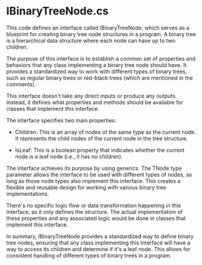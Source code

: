 # IBinaryTreeNode.cs

This code defines an interface called IBinaryTreeNode, which serves as a blueprint for creating binary tree node structures in a program. A binary tree is a hierarchical data structure where each node can have up to two children.

The purpose of this interface is to establish a common set of properties and behaviors that any class implementing a binary tree node should have. It provides a standardized way to work with different types of binary trees, such as regular binary trees or red-black trees (which are mentioned in the comments).

This interface doesn't take any direct inputs or produce any outputs. Instead, it defines what properties and methods should be available for classes that implement this interface.

The interface specifies two main properties:

- Children: This is an array of nodes of the same type as the current node. It represents the child nodes of the current node in the tree structure.

- IsLeaf: This is a boolean property that indicates whether the current node is a leaf node (i.e., it has no children).

The interface achieves its purpose by using generics. The TNode type parameter allows the interface to be used with different types of nodes, as long as those node types also implement this interface. This creates a flexible and reusable design for working with various binary tree implementations.

There's no specific logic flow or data transformation happening in this interface, as it only defines the structure. The actual implementation of these properties and any associated logic would be done in classes that implement this interface.

In summary, IBinaryTreeNode provides a standardized way to define binary tree nodes, ensuring that any class implementing this interface will have a way to access its children and determine if it's a leaf node. This allows for consistent handling of different types of binary trees in a program.